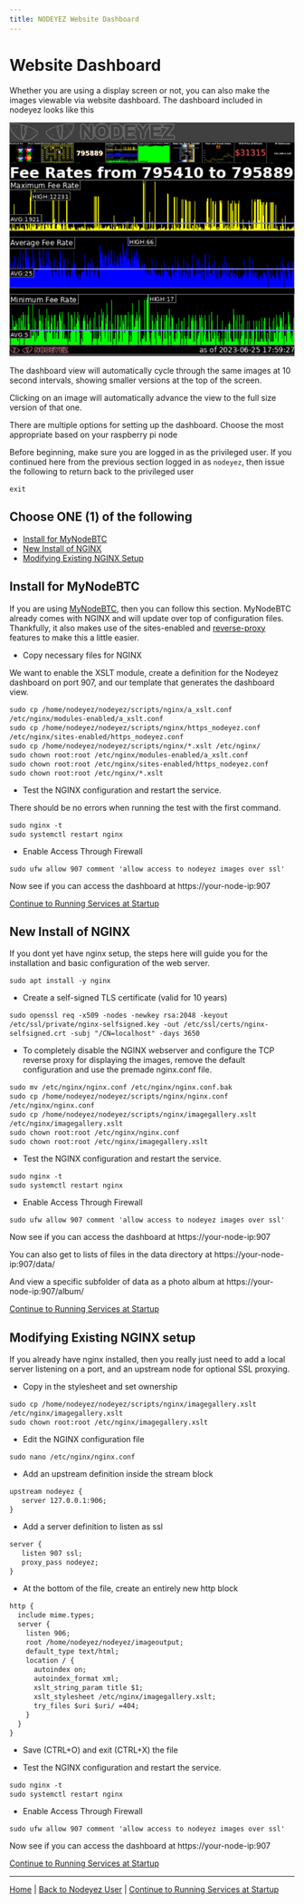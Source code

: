```yaml
---
title: NODEYEZ Website Dashboard
---
```


# Website Dashboard

Whether you are using a display screen or not, you can also make the images 
viewable via website dashboard.  The dashboard included in nodeyez looks like
this

![sample image of dashboard](../images/websitedashboard.png)

The dashboard view will automatically cycle through the same images at 10 second
intervals, showing smaller versions at the top of the screen.  

Clicking on an image will automatically advance the view to the full size 
version of that one.

There are multiple options for setting up the dashboard.  Choose the most
appropriate based on your raspberry pi node

Before beginning, make sure you are logged in as the privileged user.  If you
continued here from the previous section logged in as `nodeyez`, then issue
the following to return back to the privileged user

```shell
exit
```

## Choose ONE (1) of the following

- [Install for MyNodeBTC](#install-for-mynodebtc)
- [New Install of NGINX](#new-install-of-nginx)
- [Modifying Existing NGINX Setup](#modifying-existing-nginx-setup)

## Install for MyNodeBTC

<mash-accordion markdown="1" key="nbcweb1" resource="549a2981-ae65-41e3-b620-6b22bec143cd" button-horizontal-align="center" button-vertical-align="bottom" button-text="Read More" button-variant="solid" button-size="md" loading-indicator-size="14">

<div markdown="1">

If you are using [MyNodeBTC](https://mynodebtc.com/), then you can follow 
this section.  MyNodeBTC already comes with NGINX and will update over top of 
configuration files. Thankfully, it also makes use of the sites-enabled and 
[reverse-proxy](https://docs.nginx.com/nginx/admin-guide/web-server/reverse-proxy/) 
features to make this a little easier.

* Copy necessary files for NGINX

We want to enable the XSLT module, create a definition for the Nodeyez 
dashboard on port 907, and our template that generates the dashboard view.

```shell
sudo cp /home/nodeyez/nodeyez/scripts/nginx/a_xslt.conf /etc/nginx/modules-enabled/a_xslt.conf
sudo cp /home/nodeyez/nodeyez/scripts/nginx/https_nodeyez.conf /etc/nginx/sites-enabled/https_nodeyez.conf
sudo cp /home/nodeyez/nodeyez/scripts/nginx/*.xslt /etc/nginx/
sudo chown root:root /etc/nginx/modules-enabled/a_xslt.conf
sudo chown root:root /etc/nginx/sites-enabled/https_nodeyez.conf
sudo chown root:root /etc/nginx/*.xslt
```

* Test the NGINX configuration and restart the service.

There should be no errors when running the test with the first command.

```shell
sudo nginx -t
sudo systemctl restart nginx
```
  
* Enable Access Through Firewall

```shell
sudo ufw allow 907 comment 'allow access to nodeyez images over ssl'
```
 
Now see if you can access the dashboard at https://your-node-ip:907

[Continue to Running Services at Startup](./install-6-runatstartup.md)

</div>

</mash-accordion>




## New Install of NGINX

<mash-accordion markdown="1" key="nbcweb2" resource="549a2981-ae65-41e3-b620-6b22bec143cd" button-horizontal-align="center" button-vertical-align="bottom" button-text="Read More" button-variant="solid" button-size="md" loading-indicator-size="14">

<div markdown="1">

If you dont yet have nginx setup, the steps here will guide you for the installation
and basic configuration of the web server.

```shell
sudo apt install -y nginx
```

* Create a self-signed TLS certificate (valid for 10 years)

```shell
sudo openssl req -x509 -nodes -newkey rsa:2048 -keyout /etc/ssl/private/nginx-selfsigned.key -out /etc/ssl/certs/nginx-selfsigned.crt -subj "/CN=localhost" -days 3650
```

* To completely disable the NGINX webserver and configure the TCP reverse proxy
  for displaying the images, remove the default configuration and use the 
  premade nginx.conf file.

```shell
sudo mv /etc/nginx/nginx.conf /etc/nginx/nginx.conf.bak
sudo cp /home/nodeyez/nodeyez/scripts/nginx/nginx.conf /etc/nginx/nginx.conf
sudo cp /home/nodeyez/nodeyez/scripts/nginx/imagegallery.xslt /etc/nginx/imagegallery.xslt
sudo chown root:root /etc/nginx/nginx.conf
sudo chown root:root /etc/nginx/imagegallery.xslt
```

* Test the NGINX configuration and restart the service.

```shell
sudo nginx -t
sudo systemctl restart nginx
```

* Enable Access Through Firewall

```shell
sudo ufw allow 907 comment 'allow access to nodeyez images over ssl'
```
 
Now see if you can access the dashboard at https://your-node-ip:907

You can also get to lists of files in the data directory at https://your-node-ip:907/data/

And view a specific subfolder of data as a photo album at https://your-node-ip:907/album/

[Continue to Running Services at Startup](./install-6-runatstartup.md)

</div>

</mash-accordion>




## Modifying Existing NGINX setup

<mash-accordion markdown="1" key="nbcweb3" resource="549a2981-ae65-41e3-b620-6b22bec143cd" button-horizontal-align="center" button-vertical-align="bottom" button-text="Read More" button-variant="solid" button-size="md" loading-indicator-size="14">

<div markdown="1">

If you already have nginx installed, then you really just need to add a local 
server listening on a port, and an upstream node for optional SSL proxying.  

* Copy in the stylesheet and set ownership

```shell
sudo cp /home/nodeyez/nodeyez/scripts/nginx/imagegallery.xslt /etc/nginx/imagegallery.xslt
sudo chown root:root /etc/nginx/imagegallery.xslt
```

* Edit the NGINX configuration file

```shell
sudo nano /etc/nginx/nginx.conf
```
  
* Add an upstream definition inside the stream block

```nginx
upstream nodeyez {
   server 127.0.0.1:906;
}
```

* Add a server definition to listen as ssl

```nginx
server {
   listen 907 ssl;
   proxy_pass nodeyez;
}
```
  
* At the bottom of the file, create an entirely new http block

```nginx
http {
  include mime.types;
  server {
    listen 906;
    root /home/nodeyez/nodeyez/imageoutput;
    default_type text/html;
    location / {
      autoindex on;
      autoindex_format xml;
      xslt_string_param title $1;
      xslt_stylesheet /etc/nginx/imagegallery.xslt;
      try_files $uri $uri/ =404;
    }
  }
}
```
  
* Save (CTRL+O) and exit (CTRL+X) the file

* Test the NGINX configuration and restart the service.

```shell
sudo nginx -t
sudo systemctl restart nginx
```

* Enable Access Through Firewall

```shell
sudo ufw allow 907 comment 'allow access to nodeyez images over ssl'
```
 
Now see if you can access the dashboard at https://your-node-ip:907

[Continue to Running Services at Startup](./install-6-runatstartup.md)

</div>

</mash-accordion>



---

[Home](../README.md) | [Back to Nodeyez User](./install-4-nodeyez.md) | [Continue to Running Services at Startup](./install-6-runatstartup.md)

